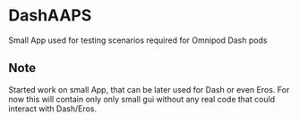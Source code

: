 # DashAAPS
Small App used for testing scenarios required for Omnipod Dash pods

## Note

Started work on small App, that can be later used for Dash or even Eros. For now this will 
contain only only small gui without any real code that could interact with Dash/Eros. 




